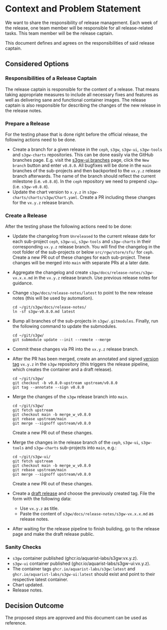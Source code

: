 # Context and Problem Statement

We want to share the responsibility of release management. Each week of the
release, one team member will be responsible for all release-related tasks. This
team member will be the release captain.

This document defines and agrees on the responsibilities of said release
captain.

## Considered Options

### Responsibilities of a Release Captain

The release captain is responsible for the content of a release. That means
taking appropriate measures to include all necessary fixes and features as well
as delivering sane and functional container images. The release captain is also
responsible for describing the changes of the new release in the release notes.

### Prepare a Release

For the testing phase that is done right before the official release, the
following actions need to be done.

- Create a branch for a given release in the `ceph`, `s3gw`, `s3gw-ui`,
  `s3gw-tools` and `s3gw-charts` repositories. This can be done easily via
  the GitHub branches page. E.g. visit the [s3gw-ui branches][1] page, click
  the `New branch` button and enter `v0.8.0`.
  All bugfixes will be done in the `main` branches of the sub-projects and
  then backported to the `vx.y.z` release branch afterwards. The name of the
  branch should reflect the current milestone (i.e. `v0.8.0`).
  In the `ceph` repository we need to prepend `s3gw-` (i.e. `s3gw-v0.8.0`).
- Update the chart version to `x.y.z` in `s3gw-charts/charts/s3gw/Chart.yaml`.
  Create a PR including these changes for the `vx.y.z` release branch.

### Create a Release

After the testing phase the following actions need to be done:

- Update the changelog from `Unreleased` to the current release date for each
  sub-project `ceph`, `s3gw-ui`, `s3gw-tools` and `s3gw-charts` in their
  corresponding `vx.y.z` release branch. You will find the changelog in the
  root folder of the sub-projects or below `src/rgw/store/sfs/` for `ceph`.
  Create a new PR out of these changes for each sub-project. These changes
  will be merged into `main` with separate PRs at a later date.
- Aggregate the changelog and create `s3gw/docs/release-notes/s3gw-vx.x.x.md`
  in the `vx.y.z` release branch. Use previous release notes for guidance.
- Change `s3gw/docs/release-notes/latest` to point to the new release notes
  (this will be used by automation).

  ```shell
  cd ~/git/s3gw/docs/release-notes/
  ln -sf s3gw-v0.8.0.md latest
  ```

- Bump all branches of the sub-projects in `s3gw/.gitmodules`. Finally, run
  the following command to update the submodules.

  ```shell
  cd ~/git/s3gw/
  git submodule update --init --remote --merge
  ```

- Commit these changes via PR into the `vx.y.z` release branch.
- After the PR has been merged, create an annotated and signed [version tag][2]
  `vx.y.z` in the `s3gw` repository (this triggers the release pipeline, which
  creates the container and a draft release).

  ```shell
  cd ~/git/s3gw/
  git checkout -b v0.8.0-upstream upstream/v0.8.0
  git tag --annotate --sign v0.8.0
  ```

- Merge the changes of the `s3gw` release branch into `main`.

  ```shell
  cd ~/git/s3gw/
  git fetch upstream
  git checkout main -b merge_w_v0.8.0
  git rebase upstream/main
  git merge --signoff upstream/v0.8.0
  ```

  Create a new PR out of these changes.
- Merge the changes in the release branch of the `ceph`, `s3gw-ui`, `s3gw-tools`
  and `s3gw-charts` sub-projects into `main`, e.g.:

  ```shell
  cd ~/git/s3gw-ui/
  git fetch upstream
  git checkout main -b merge_w_v0.8.0
  git rebase upstream/main
  git merge --signoff upstream/v0.8.0
  ```

  Create a new PR out of these changes.
- Create a [draft release][3] and choose the previously created tag.
  File the form with the following data:
  - Use `vx.y.z` as title.
  - Paste the content of `s3gw/docs/release-notes/s3gw-vx.x.x.md` as
    release notes.
- After waiting for the release pipeline to finish building, go to the release
  page and make the draft release public.

### Sanity Checks

- `s3gw` container published (ghcr.io/aquarist-labs/s3gw:vx.y.z).
- `s3gw-ui` container published (ghcr.io/aquarist-labs/s3gw-ui:vx.y.z).
- The container tags `ghcr.io/aquarist-labs/s3gw:latest` and
  `ghcr.io/aquarist-labs/s3gw-ui:latest` should exist and point to their
  respective latest container.
- Chart updated.
- Release notes.

## Decision Outcome

The proposed steps are approved and this document can be used as reference.

[1]: https://github.com/aquarist-labs/s3gw-ui/branches
[2]: https://git-scm.com/book/en/v2/Git-Basics-Tagging
[3]: https://github.com/aquarist-labs/s3gw/releases/new
